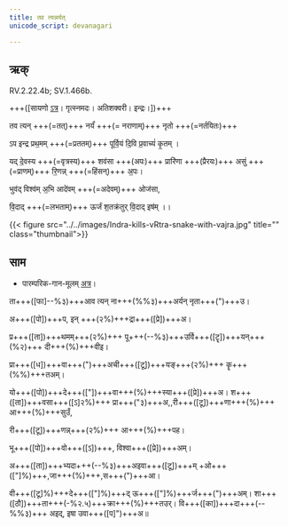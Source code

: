 ```yaml
---
title: तव त्यन्नर्यत्  
unicode_script: devanagari  

---   
```


## ऋक्

RV.2.22.4b; SV.1.466b.

+++([सायणो [ऽत्र](https://archive.org/stream/RgVedaWithSayanasCommentaryPart2/rv_sayanabhasya_part2#page/n142/mode/1up&sa=D&ust=1542425956188000)। गृत्स्नमदः। अतिशक्वरी। इन्द्रः।])+++

तव त्यन् +++(=तत्)+++ नर्यं॑ +++(= नराणाम्)+++ नृतो +++(=नर्तयितः)+++

ऽप इन्द्र प्रथ॒मम् +++(=प्रततम्)+++ पूर्वि॒यं दि॒वि  प्र॒वाच्यं॑ कृ॒तम् ।

यद् दे॒वस्य +++(=वृत्रस्य)+++ शव॑सा +++(अपः)+++ प्रारि॑णा +++(प्रैरयः)+++ असुं +++(=प्राणम्)+++ रि॒णन्न् +++(=हिंसन्)+++ अ॒पः।

भुव॑द् विश्व॑म् अ॒भि आदे॑वम् +++(=अदेवम्)+++ ओज॑सा,

वि॒दाद् +++(=लभताम्)+++ ऊर्जं श॒तक्र॑तुर् वि॒दाद् इष॑म् ।।

{{< figure src="../../images/Indra-kills-vRtra-snake-with-vajra.jpg" title="" class="thumbnail">}}


## साम

- पारम्परिक-गान-मूलम् [अत्र](https://archive.org/stream/sAmaveda-jaiminIya-paravastu-paramparA-docs/VIVAAHA%20UPANAYANA%20SAAMAANI#page/n2/mode/1up&sa=D&ust=1542425956189000)।
<div class="audioEmbed"  caption="रामानुजार्यः 1974 " src="https://archive
.org/download/jaiminIya-sAma-gAna-paravastu-tradition-rAmAnuja/tava-tyan-naryam.mp3"></div>
<div class="audioEmbed"  caption="गोपालार्यः 2015  " src="https://archive
.org/download/jaiminIya-sAma-gAna-paravastu-tradition-gopAla-2015/tava-tyan-naryam.mp3"></div>
<div class="audioEmbed"  caption="गोपालपवनयोर् अनुवचनम् 2015 1x" src="https://archive
.org/download/jaiminIya-sAma-gAna-paravastu-tradition-anuvachanam-gopAla-pavana-2015/tava-tyan-naryam.mp3"></div>
<div class="audioEmbed"  caption="गोपालपवनयोर् अनुवचनम् 2015 1.5x" src="https://archive
.org/download/jaiminIya-sAma-gAna-paravastu-tradition-anuvachanam-gopAla-pavana-2015-150p-speed/tava-tyan-naryam.mp3"></div>

ता+++([फा]--%३)+++आव त्यन् ना+++(%%३)+++अर्यन् नृता+++(")+++उ।

अ+++([पो])+++प, इन् +++(२%)+++द्रा+++([प्रे])+++अ।

प्र+++([ता])+++थमम्+++(२%)+++ पू+++(--%३)+++उर्वि+++([टॄ])+++यन्+++(%२)+++ दी+++(%)+++वीइ।

प्रा+++([ध])+++वा+++(")+++अची+++([टू])+++यङ्+++(२%)+++ कॄ+++(%%)+++तअम्।

यो+++([पो])+++दे+++(["])+++वा+++(%)+++स्या+++([प्रे])+++अ। श+++([ता])+++वसा+++([ऽ]२%)+++ प्रा+++("३)+++अ,,री+++([टू])+++णा+++(%)+++ आ+++(%)+++सुउँ,

री+++([टू])+++णन्न्+++(२%)+++ आ+++(%)+++पह।

भू+++([पो])+++वो+++([ऽ])+++, विश्वा+++([प्रे])+++अम्।

अ+++([ता])+++भ्यदा+++(--%३)+++अइवा+++([टू])+++म् +ओ+++(["]%)+++,जा+++(%)+++,स+++(")+++आ।

वी+++([टू]%)+++दे+++(["]%)+++द् ऊ+++(["]%)+++र्ज+++(")+++अम्। शा+++([ठौ])+++ता+++(-%२.५)+++क्रा+++(%)+++तउर्। वि+++([का])+++दा+++(--%%३)+++ अइद्, इषा उवा+++([प]")+++अ॥